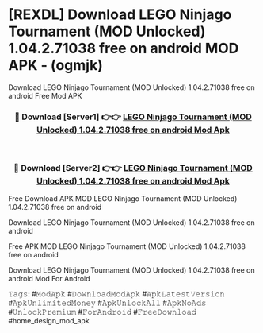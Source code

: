 # [REXDL] Download LEGO Ninjago Tournament (MOD Unlocked) 1.04.2.71038 free on android MOD APK - (ogmjk)
Download LEGO Ninjago Tournament (MOD Unlocked) 1.04.2.71038 free on android Free Mod APK

<div align="center">
<h3>🔴 Download [Server1] 👉👉 <a href="https://apk-comot.site?title=LEGO_Ninjago_Tournament_(MOD_Unlocked)_1.04.2.71038_free_on_android">LEGO Ninjago Tournament (MOD Unlocked) 1.04.2.71038 free on android Mod Apk</a></h3><br>

<h3>🔴 Download [Server2] 👉👉 <a href="https://apk-comot.site?title=LEGO_Ninjago_Tournament_(MOD_Unlocked)_1.04.2.71038_free_on_android">LEGO Ninjago Tournament (MOD Unlocked) 1.04.2.71038 free on android Mod Apk</a></h3>
</div>


Free Download APK MOD LEGO Ninjago Tournament (MOD Unlocked) 1.04.2.71038 free on android

Download LEGO Ninjago Tournament (MOD Unlocked) 1.04.2.71038 free on android 

Free APK MOD LEGO Ninjago Tournament (MOD Unlocked) 1.04.2.71038 free on android 

Download LEGO Ninjago Tournament (MOD Unlocked) 1.04.2.71038 free on android Mod For Android

𝚃𝚊𝚐𝚜: #𝙼𝚘𝚍𝙰𝚙𝚔 #𝙳𝚘𝚠𝚗𝚕𝚘𝚊𝚍𝙼𝚘𝚍𝙰𝚙𝚔 #𝙰𝚙𝚔𝙻𝚊𝚝𝚎𝚜𝚝𝚅𝚎𝚛𝚜𝚒𝚘𝚗 #𝙰𝚙𝚔𝚄𝚗𝚕𝚒𝚖𝚒𝚝𝚎𝚍𝙼𝚘𝚗𝚎𝚢 #𝙰𝚙𝚔𝚄𝚗𝚕𝚘𝚌𝚔𝙰𝚕𝚕 #𝙰𝚙𝚔𝙽𝚘𝙰𝚍𝚜 #𝚄𝚗𝚕𝚘𝚌𝚔𝙿𝚛𝚎𝚖𝚒𝚞𝚖 #𝙵𝚘𝚛𝙰𝚗𝚍𝚛𝚘𝚒𝚍 #𝙵𝚛𝚎𝚎𝙳𝚘𝚠𝚗𝚕𝚘𝚊𝚍 #home_design_mod_apk